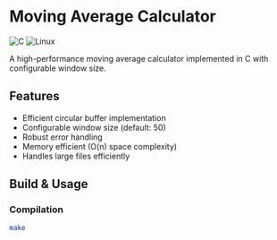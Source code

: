 # Moving Average Calculator

![C](https://img.shields.io/badge/c-%2300599C.svg?style=for-the-badge&logo=c&logoColor=white)
![Linux](https://img.shields.io/badge/Linux-FCC624?style=for-the-badge&logo=linux&logoColor=black)

A high-performance moving average calculator implemented in C with configurable window size.

## Features

- Efficient circular buffer implementation
- Configurable window size (default: 50)
- Robust error handling
- Memory efficient (O(n) space complexity)
- Handles large files efficiently

## Build & Usage

### Compilation
```bash
make